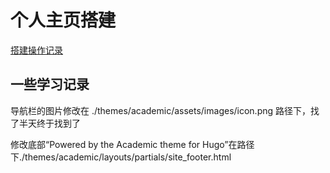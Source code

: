 # 个人主页搭建

[搭建操作记录](https://blog.csdn.net/huangyiming99999/article/details/127388144?spm=1001.2014.3001.5501)

## 一些学习记录
导航栏的图片修改在 ./themes/academic/assets/images/icon.png 路径下，找了半天终于找到了

修改底部“Powered by the Academic theme for Hugo”在路径下./themes/academic/layouts/partials/site_footer.html

